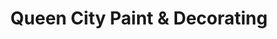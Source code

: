 ---
title: "Queen City Paint & Decorating"
url: /manchester/queen-city-paint-and-decorating/
shop: paint
---